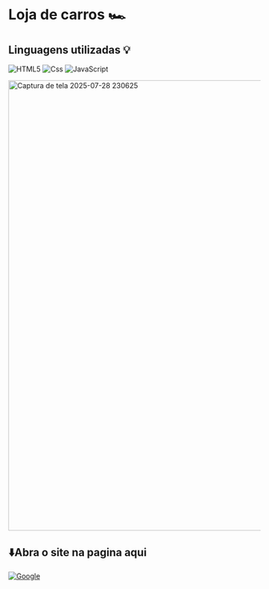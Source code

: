 <h1>Loja de carros  🏎️</h1>

<h2>Linguagens utilizadas 💡</h2>

![HTML5](https://img.shields.io/badge/html5-%23E34F26.svg?style=for-the-badge&logo=html5&logoColor=white)
![Css](https://img.shields.io/badge/CSS-663399.svg?style=for-the-badge&logo=CSS&logoColor=white)
![JavaScript](https://img.shields.io/badge/javascript-%23323330.svg?style=for-the-badge&logo=javascript&logoColor=%23F7DF1E)

<img width="1909" height="898" alt="Captura de tela 2025-07-28 230625" src="https://github.com/user-attachments/assets/9e343ebb-193f-4ad3-b057-7961ee874d50" />

  <h2>⬇️Abra o site na pagina aqui </h2> 
  
<a href=https://joao-mateus-martins.github.io/Projeto-loja-de-carros/>![Google](https://img.shields.io/badge/google-4285F4?style=for-the-badge&logo=google&logoColor=white)</a>
